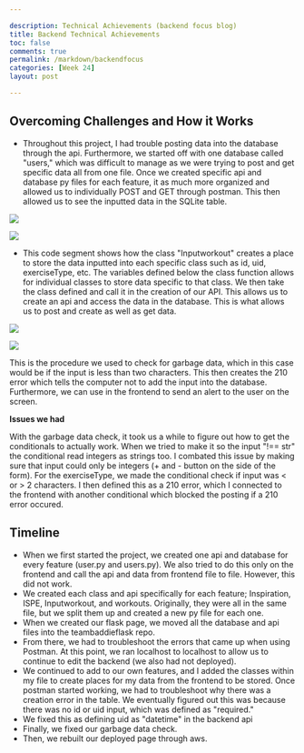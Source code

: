 ```yaml
---

description: Technical Achievements (backend focus blog)
title: Backend Technical Achievements 
toc: false
comments: true
permalink: /markdown/backendfocus
categories: [Week 24]
layout: post

---
```



## Overcoming Challenges and How it Works

- Throughout this project, I had trouble posting data into the database through the api. Furthermore, we started off with one database called "users," which was difficult to manage as we were trying to post and get specific data all from one file. Once we created specific api and database py files for each feature, it as much more organized and allowed us to individually POST and GET through postman. This then allowed us to see the inputted data in the SQLite table. 

![]({{site.baseurl}}/images/SQLITE.png)

![]({{site.baseurl}}/images/ClassDefined.png)

- This code segment shows how the class "Inputworkout" creates a place to store the data inputted into each specific class such as id, uid, exerciseType, etc. The variables defined below the class function allows for individual classes to store data specific to that class. We then take the class defined and call it in the creation of our API. This allows us to create an api and access the data in the database. This is what allows us to post and create as well as get data. 


![]({{site.baseurl}}/images/APIworkout.png)



![]({{site.baseurl}}/images/GarbageCheckError.png)

This is the procedure we used to check for garbage data, which in this case would be if the input is less than two characters. This then creates the 210 error which tells the computer not to add the input into the database. Furthermore, we can use in the frontend to send an alert to the user on the screen.

**Issues we had**

With the garbage data check, it took us a while to figure out how to get the conditionals to actually work. When we tried to make it so the input "!== str" the conditional read integers as strings too. I combated this issue by making sure that input could only be integers (+ and - button on the side of the form). For the exerciseType, we made the conditional check if input was < or > 2 characters. I then  defined this as a 210 error, which I connected to the frontend with another conditional which blocked the posting if a 210 error occured. 


## Timeline

- When we first started the project, we created one api and database for every feature (user.py and users.py). We also tried to do this only on the frontend and call the api and data from frontend file to file. However, this did not work. 
- We created each class and api specifically for each feature; Inspiration, ISPE, Inputworkout, and workouts. Originally, they were all in the same file, but we split them up and created a new py file for each one.
- When we created our flask page, we moved all the database and api files into the teambaddieflask repo. 
- From there, we had to troubleshoot the errors that came up when using Postman. At this point, we ran localhost to localhost to allow us to continue to edit the backend (we also had not deployed). 
- We continued to add to our own features, and I added the classes within my file to create places for my data from the frontend to be stored. Once postman started working, we had to troubleshoot why there was a creation error in the table. We eventually figured out this was because there was no id or uid input, which was defined as "required." 
- We fixed this as defining uid as "datetime" in the backend api
- Finally, we fixed our garbage data check.
- Then, we rebuilt our deployed page through aws.